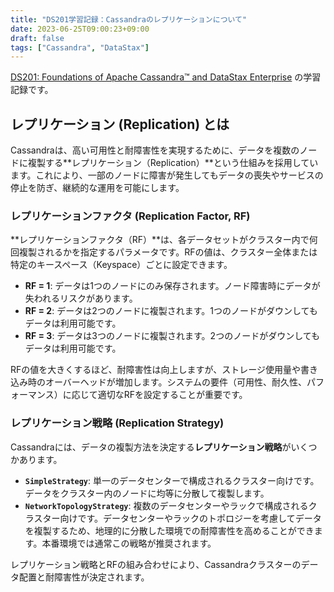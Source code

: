 ```yaml
---
title: "DS201学習記録：Cassandraのレプリケーションについて"
date: 2023-06-25T09:00:23+09:00
draft: false
tags: ["Cassandra", "DataStax"] 
---
```

<!--more-->
[DS201: Foundations of Apache Cassandra™ and DataStax Enterprise](https://www.datastax.com/jp/resources/datasheet/ds201-datastax-enterprise-foundations-apache-cassandratm) の学習記録です。

## レプリケーション (Replication) とは

Cassandraは、高い可用性と耐障害性を実現するために、データを複数のノードに複製する**レプリケーション（Replication）**という仕組みを採用しています。これにより、一部のノードに障害が発生してもデータの喪失やサービスの停止を防ぎ、継続的な運用を可能にします。

### レプリケーションファクタ (Replication Factor, RF)

**レプリケーションファクタ（RF）**は、各データセットがクラスター内で何回複製されるかを指定するパラメータです。RFの値は、クラスター全体または特定のキースペース（Keyspace）ごとに設定できます。

-   **RF = 1**: データは1つのノードにのみ保存されます。ノード障害時にデータが失われるリスクがあります。
-   **RF = 2**: データは2つのノードに複製されます。1つのノードがダウンしてもデータは利用可能です。
-   **RF = 3**: データは3つのノードに複製されます。2つのノードがダウンしてもデータは利用可能です。

RFの値を大きくするほど、耐障害性は向上しますが、ストレージ使用量や書き込み時のオーバーヘッドが増加します。システムの要件（可用性、耐久性、パフォーマンス）に応じて適切なRFを設定することが重要です。

### レプリケーション戦略 (Replication Strategy)

Cassandraには、データの複製方法を決定する**レプリケーション戦略**がいくつかあります。

-   **`SimpleStrategy`**:
    単一のデータセンターで構成されるクラスター向けです。データをクラスター内のノードに均等に分散して複製します。
-   **`NetworkTopologyStrategy`**:
    複数のデータセンターやラックで構成されるクラスター向けです。データセンターやラックのトポロジーを考慮してデータを複製するため、地理的に分散した環境での耐障害性を高めることができます。本番環境では通常この戦略が推奨されます。

レプリケーション戦略とRFの組み合わせにより、Cassandraクラスターのデータ配置と耐障害性が決定されます。
